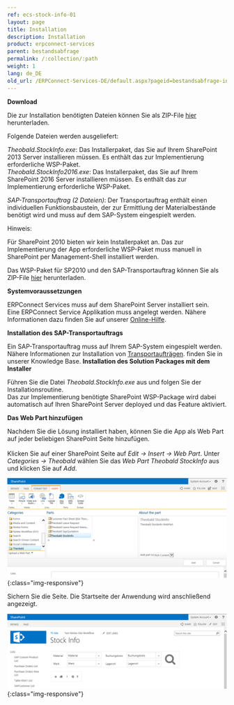 ```yaml
---
ref: ecs-stock-info-01
layout: page
title: Installation
description: Installation
product: erpconnect-services
parent: bestandsabfrage
permalink: /:collection/:path
weight: 1
lang: de_DE
old_url: /ERPConnect-Services-DE/default.aspx?pageid=bestandsabfrage-install
---
```


**Download**

Die zur Installation benötigten Dateien können Sie als ZIP-File [hier](https://cdn-files.theobald-software.com/help/ECS/Theobald.StockInfo.zip) herunterladen.

Folgende Dateien werden ausgeliefert: 

*Theobald.StockInfo.exe*: Das Installerpaket, das Sie auf Ihrem SharePoint 2013 Server installieren müssen. Es enthält das zur Implementierung erforderliche WSP-Paket.  <br>
*Theobald.StockInfo2016.exe*: Das Installerpaket, das Sie auf Ihrem SharePoint 2016 Server installieren müssen. Es enthält das zur Implementierung erforderliche WSP-Paket.  
  
*SAP-Transportauftrag (2 Dateien)*: Der Transportauftrag enthält einen individuellen Funktionsbaustein, der zur Ermittlung der Materialbestände benötigt wird und muss auf dem SAP-System eingespielt werden.  


Hinweis: 

Für SharePoint 2010 bieten wir kein Installerpaket an. Das zur Implementierung der App erforderliche WSP-Paket muss manuell in SharePoint per Management-Shell installiert werden. 

Das WSP-Paket für SP2010 und den SAP-Transportauftrag können Sie als ZIP-File [hier](https://cdn-files.theobald-software.com/help/ECS/Theobald.StockInfoSP2010.zip) herunterladen.  


**Systemvoraussetzungen** 

ERPConnect Services muss auf dem SharePoint Server installiert sein.<br>
Eine ERPConnect Service Applikation muss angelegt werden. Nähere Informationen dazu finden Sie auf unserer [Online-Hilfe](../../ecs-de/ecs-runtime/ecs-konfiguration/ecs-application-anlegen).   



**Installation des SAP-Transportauftrags**

Ein SAP-Transportauftrag muss auf Ihrem SAP-System eingespielt werden. Nähere Informationen zur Installation von [Transportaufträgen](https://kb.theobald-software.com/sap/how-to-import-an-sap-transport-request-with-the-transport-management-system-stms?fromSearch=true).
 finden Sie in unserer Knowledge Base.
**Installation des Solution Packages mit dem Installer**

Führen Sie die Datei *Theobald.StockInfo.exe* aus und folgen Sie der Installationsroutine.<br> 
Das zur Implementierung benötigte SharePoint WSP-Package wird dabei automatisch auf Ihren SharePoint Server deployed und das Feature aktiviert. 


**Das Web Part hinzufügen** 

Nachdem Sie die Lösung installiert haben, können Sie die App als Web Part auf jeder beliebigen SharePoint Seite hinzufügen. <br>  
Klicken Sie auf einer SharePoint Seite auf *Edit -> Insert -> Web Part*. Unter *Categories -> Theobald*  wählen Sie das *Web Part Theobald StockInfo* aus und klicken Sie auf *Add*.

![ECS-BIA-StockInfo7](/img/content/ECS-BIA-StockInfo7.png){:class="img-responsive"}

Sichern Sie die Seite. Die Startseite der Anwendung wird anschließend angezeigt. 

![ECS-BIA-StockInfo8](/img/content/ECS-BIA-StockInfo8.png){:class="img-responsive"}

